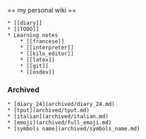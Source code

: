 == my personal wiki ==

    * [[diary]]
    * [[TODO]]
    * Learning notes
        * [[francese]]
        * [[interpreter]]
        * [[kilo_editor]]
        * [[latex]]
        * [[git]]
        * [[osdev]]

### Archived
    * [diary_24](archived/diary_24.md)
    * [tput](archived/tput.md)
    * [italian](archived/italian.md)
    * [emoji](archived/full_emoji.md)
    * [symbols name](archived/symbols_name.md)
